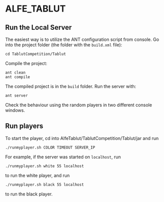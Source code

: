 # ALFE_TABLUT

## Run the Local Server

The easiest way is to utilize the ANT configuration script from console.
Go into the project folder (the folder with the `build.xml` file):
```
cd TablutCompetition/Tablut
```

Compile the project:

```
ant clean
ant compile
```

The compiled project is in  the `build` folder.
Run the server with:

```
ant server
```

Check the behaviour using the random players in two different console windows.

## Run players

To start the player, cd into AlfeTablut/TablutCompetition/Tablut/jar and run

```
./runmyplayer.sh COLOR TIMEOUT SERVER_IP
```

For example, if the server was started on `localhost`, run

```
./runmyplayer.sh white 55 localhost
```
to run the white player, and run
```
./runmyplayer.sh black 55 localhost
```
to run the black player.

